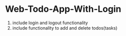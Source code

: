 # Web-Todo-App-With-Login

1) include login and logout functionality
2) include functionality to add and delete todos(tasks)
